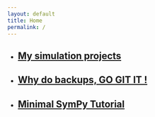 ```yaml
---
layout: default
title: Home
permalink: /
---
```


<ul>
<li> <h2> <a href="/openFoam/"> My simulation projects </a>  </h2></li>
<li> <h2> <a href="/gitNotes/"> Why do backups, GO GIT IT ! </a>  </h2></li>
<li> <h2> <a href="/sympy/"> Minimal SymPy Tutorial  </a>  </h2></li>
</ul>



